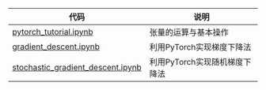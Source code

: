 
|代码|说明|
|---|---|
|[pytorch_tutorial.ipynb](pytorch_tutorial.ipynb)| 张量的运算与基本操作 |
|[gradient_descent.ipynb](gradient_descent.ipynb)| 利用PyTorch实现梯度下降法 |
|[stochastic\_gradient_descent.ipynb](stochastic_gradient_descent.ipynb)| 利用PyTorch实现随机梯度下降法 |


